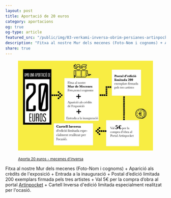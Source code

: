 ```yaml
---
layout: post
title: Aportació de 20 euros
category: aportacions
og: true
og-type: article
featured_src: "/public/img/03-verkami-inversa-obrim-persianes-artinpocket-20euros.jpg"
description: "Fitxa al nostre Mur dels mecenes (Foto-Nom i cognoms) + Aparició als crèdits de l'exposició + Entrada a la inauguració + Postal d’edició limitada 200 exemplars firmada pels tres artistes + Val 5€ per la compra d’obra al portal Artinpocket + Cartell Inversa d'edició limitada especialment realitzat per l'ocasió."
share: true
---
```


<figure class="text-center">
	<img src="/public/img/03-verkami-inversa-obrim-persianes-artinpocket-20euros.jpg" alt="Aportació de 20 euros - mecenes d'inversa" title="Aportació de 20 euros - mecenes d'inversa">
	<figcaption>
		<p><small><i class="fa fa-credit-card"></i> <a href="http://www.verkami.com/projects/11057-inversa-obrim-persianes/contribute/select/72340/login" title="Aporta 20 euros - mecenes d'inversa">Aporta 20 euros - mecenes d'inversa</a></small></p>
	</figcaption>
</figure>

<!--more-->

Fitxa al nostre Mur dels mecenes (Foto-Nom i cognoms) + Aparició als crèdits de l'exposició + Entrada a la inauguració + Postal d’edició limitada 200 exemplars firmada pels tres artistes + Val 5€ per la compra d’obra al portal [Artinpocket](http://www.artinpocket.cat/) + Cartell Inversa d'edició limitada especialment realitzat per l'ocasió.
